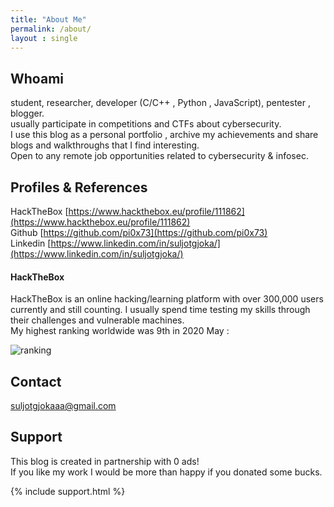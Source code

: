 ```yaml
---
title: "About Me"
permalink: /about/
layout : single
---
```

## Whoami
student, researcher, developer (C/C++ , Python , JavaScript), pentester , blogger.  
usually participate in competitions and CTFs about cybersecurity.  
I use this blog as a personal portfolio , archive my achievements and share blogs and walkthroughs that I find interesting.  
Open to any remote job opportunities related to cybersecurity & infosec.


## Profiles & References
HackTheBox [https://www.hackthebox.eu/profile/111862](https://www.hackthebox.eu/profile/111862)  
Github [https://github.com/pi0x73](https://github.com/pi0x73)  
Linkedin [https://www.linkedin.com/in/suljotgjoka/](https://www.linkedin.com/in/suljotgjoka/)  

#### HackTheBox
HackTheBox is an online hacking/learning platform with over 300,000 users currently and still counting.
I usually spend time testing my skills through their challenges and vulnerable machines.  
My highest ranking worldwide was 9th in 2020 May :  

![ranking](https://github.com/pi0x73/pi0x73.github.io/assets/images/ranking.jpg)

## Contact
[suljotgjokaaa@gmail.com](mailto:suljotgjokaaa@gmail.com)

## Support 
This blog is created in partnership with 0 ads!  
If you like my work I would be more than happy if you donated some bucks.  

{% include support.html %}


